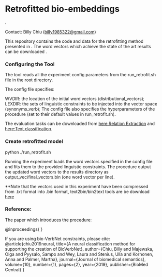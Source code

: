 # Retrofitted bio-embeddings

<PAPER NAME>.

Contact: Billy Chiu (billy1985322@gmail.com)

This repository contains the code and data for the retrofitting method presented in <PAPER NAME>. The word vectors which achieve the state of the art results can be downloaded <VECTOR LINK>.

### Configuring the Tool
The tool reads all the experiment config parameters from the run_retrofit.sh file in the root directory.

The config file specifies:

WVDIR: the location of the initial word vectors (distributional_vectors);
LEXDIR: the sets of linguistic constraints to be injected into the vector space (synonyms_verb);
The config file also specifies the hyperparameters of the procedure (set to their default values in run_retrofit.sh).

The evaluation tasks can be downloaded from [here:Relation Extraction](https://github.com/jbjorne/TEES) and [here:Text classification](https://github.com/cambridgeltl/multilabel-nn).

### Create retrofitted model
python ./run_retrofit.sh

Running the experiment loads the word vectors specified in the config file and fits them to the provided linguistic constraints. The procedure output the updated word vectors to the results directory as output_vec/final_vectors.bin (one word vector per line).

**Note that the vectors used in this experiment have been compressed from .txt format into .bin format, text2bin/bin2text tools are be download [here](https://github.com/marekrei/convertvec) 

### Reference:
The paper which introduces the procedure:

 @inproceedings{
 }

If you are using bio-VerbNet constraints, please cite:
  @article{chiu2019neural,
    title={A neural classification method for supporting the creation of BioVerbNet},
    author={Chiu, Billy and Majewska, Olga and Pyysalo, Sampo and Wey, Laura and Stenius, Ulla and Korhonen, Anna and Palmer, Martha},
    journal={Journal of biomedical semantics},
    volume={10},
    number={1},
    pages={2},
    year={2019},
    publisher={BioMed Central}
  }
